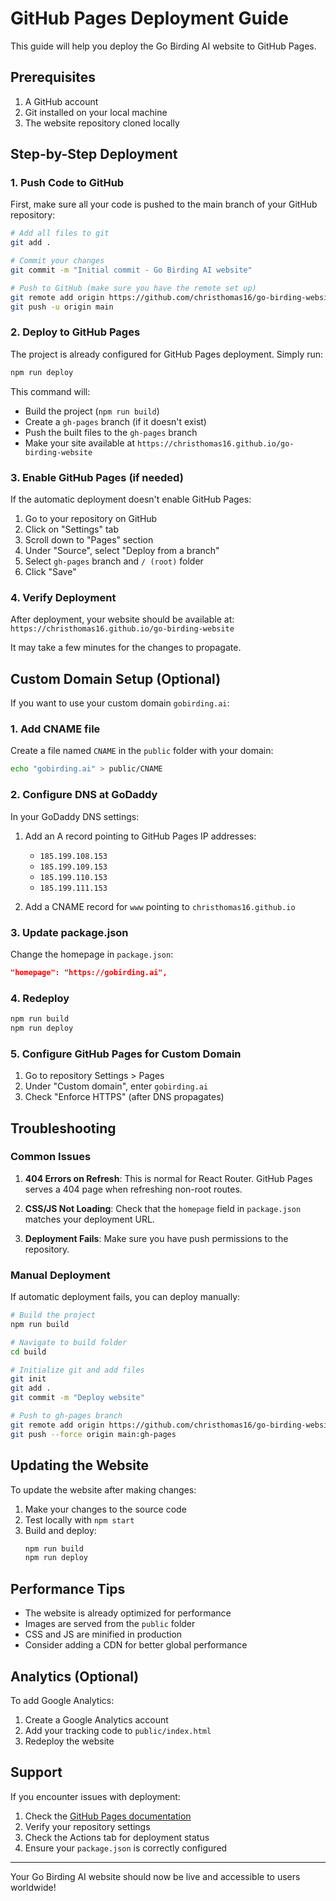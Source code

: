 # GitHub Pages Deployment Guide

This guide will help you deploy the Go Birding AI website to GitHub Pages.

## Prerequisites

1. A GitHub account
2. Git installed on your local machine
3. The website repository cloned locally

## Step-by-Step Deployment

### 1. Push Code to GitHub

First, make sure all your code is pushed to the main branch of your GitHub repository:

```bash
# Add all files to git
git add .

# Commit your changes
git commit -m "Initial commit - Go Birding AI website"

# Push to GitHub (make sure you have the remote set up)
git remote add origin https://github.com/christhomas16/go-birding-website.git
git push -u origin main
```

### 2. Deploy to GitHub Pages

The project is already configured for GitHub Pages deployment. Simply run:

```bash
npm run deploy
```

This command will:
- Build the project (`npm run build`)
- Create a `gh-pages` branch (if it doesn't exist)
- Push the built files to the `gh-pages` branch
- Make your site available at `https://christhomas16.github.io/go-birding-website`

### 3. Enable GitHub Pages (if needed)

If the automatic deployment doesn't enable GitHub Pages:

1. Go to your repository on GitHub
2. Click on "Settings" tab
3. Scroll down to "Pages" section
4. Under "Source", select "Deploy from a branch"
5. Select `gh-pages` branch and `/ (root)` folder
6. Click "Save"

### 4. Verify Deployment

After deployment, your website should be available at:
`https://christhomas16.github.io/go-birding-website`

It may take a few minutes for the changes to propagate.

## Custom Domain Setup (Optional)

If you want to use your custom domain `gobirding.ai`:

### 1. Add CNAME file

Create a file named `CNAME` in the `public` folder with your domain:

```bash
echo "gobirding.ai" > public/CNAME
```

### 2. Configure DNS at GoDaddy

In your GoDaddy DNS settings:

1. Add an A record pointing to GitHub Pages IP addresses:
   - `185.199.108.153`
   - `185.199.109.153`
   - `185.199.110.153`
   - `185.199.111.153`

2. Add a CNAME record for `www` pointing to `christhomas16.github.io`

### 3. Update package.json

Change the homepage in `package.json`:

```json
"homepage": "https://gobirding.ai",
```

### 4. Redeploy

```bash
npm run build
npm run deploy
```

### 5. Configure GitHub Pages for Custom Domain

1. Go to repository Settings > Pages
2. Under "Custom domain", enter `gobirding.ai`
3. Check "Enforce HTTPS" (after DNS propagates)

## Troubleshooting

### Common Issues

1. **404 Errors on Refresh**: This is normal for React Router. GitHub Pages serves a 404 page when refreshing non-root routes.

2. **CSS/JS Not Loading**: Check that the `homepage` field in `package.json` matches your deployment URL.

3. **Deployment Fails**: Make sure you have push permissions to the repository.

### Manual Deployment

If automatic deployment fails, you can deploy manually:

```bash
# Build the project
npm run build

# Navigate to build folder
cd build

# Initialize git and add files
git init
git add .
git commit -m "Deploy website"

# Push to gh-pages branch
git remote add origin https://github.com/christhomas16/go-birding-website.git
git push --force origin main:gh-pages
```

## Updating the Website

To update the website after making changes:

1. Make your changes to the source code
2. Test locally with `npm start`
3. Build and deploy:
   ```bash
   npm run build
   npm run deploy
   ```

## Performance Tips

- The website is already optimized for performance
- Images are served from the `public` folder
- CSS and JS are minified in production
- Consider adding a CDN for better global performance

## Analytics (Optional)

To add Google Analytics:

1. Create a Google Analytics account
2. Add your tracking code to `public/index.html`
3. Redeploy the website

## Support

If you encounter issues with deployment:

1. Check the [GitHub Pages documentation](https://docs.github.com/en/pages)
2. Verify your repository settings
3. Check the Actions tab for deployment status
4. Ensure your `package.json` is correctly configured

---

Your Go Birding AI website should now be live and accessible to users worldwide!